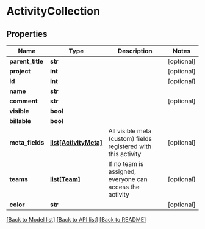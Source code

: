 # ActivityCollection

## Properties
Name | Type | Description | Notes
------------ | ------------- | ------------- | -------------
**parent_title** | **str** |  | [optional] 
**project** | **int** |  | [optional] 
**id** | **int** |  | [optional] 
**name** | **str** |  | 
**comment** | **str** |  | [optional] 
**visible** | **bool** |  | 
**billable** | **bool** |  | 
**meta_fields** | [**list[ActivityMeta]**](ActivityMeta.md) | All visible meta (custom) fields registered with this activity | [optional] 
**teams** | [**list[Team]**](Team.md) | If no team is assigned, everyone can access the activity | [optional] 
**color** | **str** |  | [optional] 

[[Back to Model list]](../README.md#documentation-for-models) [[Back to API list]](../README.md#documentation-for-api-endpoints) [[Back to README]](../README.md)

